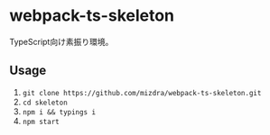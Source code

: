 # webpack-ts-skeleton
TypeScript向け素振り環境。

## Usage
1. ``git clone https://github.com/mizdra/webpack-ts-skeleton.git``
1. ``cd skeleton``
1. ``npm i && typings i``
1. ``npm start``